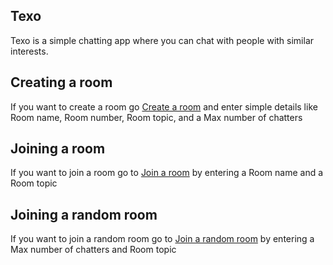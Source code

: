 ## Texo

Texo is a simple chatting app where you can chat with people with similar interests.

## Creating a room

If you want to create a room go [Create a room](https://texo.blinz.dev/createroom) and enter simple details like Room name, Room number, Room topic, and a Max number of chatters

## Joining a room

If you want to join a room go to [Join a room](https://texo.blinz.dev/joinroom) by entering a Room name and a Room topic

## Joining a random room

If you want to join a random room go to [Join a random room](https://texo.blinz.dev/joinrandomroom) by entering a Max number of chatters and Room topic